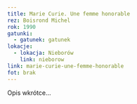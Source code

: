 ```yaml
---
title: Marie Curie. Une femme honorable
rez: Boisrond Michel
rok: 1990
gatunki: 
  - gatunek: gatunek
lokacje:
  - lokacja: Nieborów
    link: nieborow
link: marie-curie-une-femme-honorable
fot: brak
---
```

Opis wkrótce…